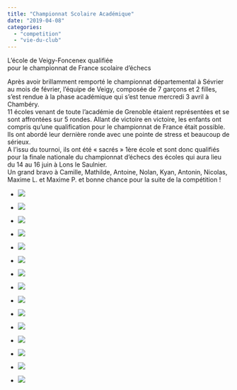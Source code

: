 ```yaml
---
title: "Championnat Scolaire Académique"
date: "2019-04-08"
categories: 
  - "competition"
  - "vie-du-club"
---
```


L’école de Veigy-Foncenex qualifiée  
pour le championnat de France scolaire d’échecs

Après avoir brillamment remporté le championnat départemental à Sévrier au mois de février, l’équipe de Veigy, composée de 7 garçons et 2 filles, s’est rendue à la phase académique qui s’est tenue mercredi 3 avril à Chambéry.  
11 écoles venant de toute l’académie de Grenoble étaient représentées et se sont affrontées sur 5 rondes. Allant de victoire en victoire, les enfants ont compris qu’une qualification pour le championnat de France était possible. Ils ont abordé leur dernière ronde avec une pointe de stress et beaucoup de sérieux.  
A l’issu du tournoi, ils ont été « sacrés » 1ère école et sont donc qualifiés pour la finale nationale du championnat d’échecs des écoles qui aura lieu du 14 au 16 juin à Lons le Saulnier.  
Un grand bravo à Camille, Mathilde, Antoine, Nolan, Kyan, Antonin, Nicolas, Maxime L. et Maxime P. et bonne chance pour la suite de la compétition !

- ![](/wordpress-uploads/2019/04/IMG_20190403_153115-1024x768.jpg)
    
- ![](/wordpress-uploads/2019/04/IMG_20190403_141556-768x1024.jpg)
    
- ![](/wordpress-uploads/2019/04/IMG_20190403_153112-1024x768.jpg)
    
- ![](/wordpress-uploads/2019/04/IMG_20190403_153111-1024x768.jpg)
    
- ![](/wordpress-uploads/2019/04/IMG_20190403_153108-1024x768.jpg)
    
- ![](/wordpress-uploads/2019/04/IMG_20190403_153106-1024x768.jpg)
    
- ![](/wordpress-uploads/2019/04/IMG_20190403_153103-1024x768.jpg)
    
- ![](/wordpress-uploads/2019/04/IMG_20190403_153100-1024x768.jpg)
    
- ![](/wordpress-uploads/2019/04/IMG_20190403_153056-1024x768.jpg)
    
- ![](/wordpress-uploads/2019/04/IMG_20190403_152859-1024x768.jpg)
    
- ![](/wordpress-uploads/2019/04/IMG_20190403_152858-1024x768.jpg)
    
- ![](/wordpress-uploads/2019/04/IMG_20190403_152856-1024x768.jpg)
    
- ![](/wordpress-uploads/2019/04/IMG_20190403_152854-1024x768.jpg)
    
- ![](/wordpress-uploads/2019/04/IMG_20190403_152848-1024x768.jpg)
    
- ![](/wordpress-uploads/2019/04/IMG_20190403_141601-1024x768.jpg)
